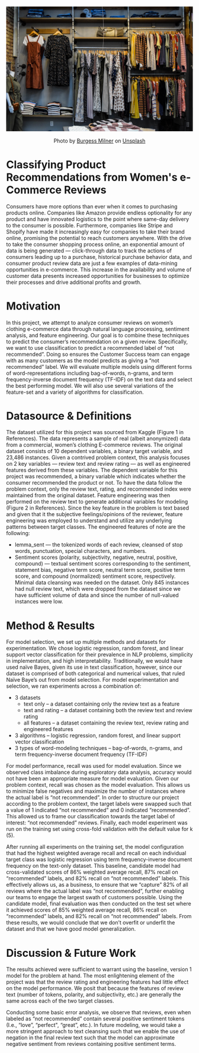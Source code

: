 <p align='center'>
  <img width="600" src='https://github.com/jenningst/product-recommendation-classification/blob/main/images/burgess-milner-OYYE4g-I5ZQ-unsplash.jpg' alt='Twitter + Phone'>
</p>
<p align='center'>
  Photo by <a href="https://unsplash.com/@burgessbadass?utm_source=unsplash&utm_medium=referral&utm_content=creditCopyText">Burgess Milner</a> on <a href="https://unsplash.com/s/photos/womens-clothing?utm_source=unsplash&utm_medium=referral&utm_content=creditCopyText">Unsplash</a>
</p>

# Classifying Product Recommendations from Women's e-Commerce Reviews
Consumers have more options than ever when it comes to purchasing products online. Companies like Amazon provide endless optionality for any product and have innovated logistics to the point where same-day delivery to the consumer is possible. Furthermore, companies like Stripe and Shopify have made it increasingly easy for companies to take their brand online, promising the potential to reach customers anywhere. With the drive to take the consumer shopping process online, an exponential amount of data is being generated — click-through data to track the actions of consumers leading up to a purchase, historical purchase behavior data, and consumer product review data are just a few examples of data-mining opportunities in e-commerce. This increase in the availability and volume of customer data presents increased opportunities for businesses to optimize their processes and drive additional profits and growth.

# Motivation
In this project, we attempt to analyze consumer reviews on women’s clothing e-commerce data through natural language processing, sentiment analysis, and feature engineering. Our goal is to combine these techniques to predict the consumer’s recommendation on a given review. Specifically, we want to use classification to predict a recommended label of “not recommended”. Doing so ensures the Customer Success team can engage with as many customers as the model predicts as giving a “not recommended” label. We will evaluate multiple models using different forms of word-representations including bag-of-words, n-grams, and term frequency-inverse document frequency (TF-IDF) on the text data and select the best performing model. We will also use several variations of the feature-set and a variety of algorithms for classification.

# Datasource & Definitions
The dataset utilized for this project was sourced from Kaggle (Figure 1 in References). The data represents a sample of real (albeit anonymized) data from a commercial, women’s clothing E-commerce reviews. The original dataset consists of 10 dependent variables, a binary target variable, and 23,486 instances. Given a contrived problem context, this analysis focuses on 2 key variables — review text and review rating — as well as engineered features derived from these variables. The dependent variable for this project was recommended, a binary variable which indicates whether the consumer recommended the product or not.
To have the data follow the problem context, only the review text, rating, and recommended index were maintained from the original dataset. Feature engineering was then performed on the review text to generate additional variables for modeling (Figure 2 in References). Since the key feature in the problem is text based and given that it the subjective feelings/opinions of the reviewer, feature engineering was employed to understand and utilize any underlying patterns between target classes. The engineered features of note are the following:
     
- lemma_sent — the tokenized words of each review, cleansed of stop words, punctuation, special characters, and numbers.
- Sentiment scores (polarity, subjectivity, negative, neutral, positive, compound) — textual sentiment scores corresponding to the sentiment, statement bias, negative term score, neutral term score, positive term score, and compound (normalized) sentiment score, respectively.
Minimal data cleansing was needed on the dataset. Only 845 instances had null review text, which were dropped from the dataset since we have sufficient volume of data and since the number of null-valued instances were low.

# Method & Results
For model selection, we set up multiple methods and datasets for experimentation. We chose logistic regression, random forest, and linear support vector classification for their prevalence in NLP problems, simplicity in implementation, and high interpretability. Traditionally, we would have used naïve Bayes, given its use in text classification, however, since our dataset is comprised of both categorical and numerical values, that ruled Naïve Baye’s out from model selection.
For model experimentation and selection, we ran experiments across a combination of:
- 3 datasets
  - text only – a dataset containing only the review text as a feature
  - text and rating – a dataset containing both the review text and review rating
  - all features – a dataset containing the review text, review rating and engineered features
- 3 algorithms – logistic regression, random forest, and linear support vector classification
- 3 types of word-modeling techniques – bag-of-words, n-grams, and term frequency-inverse
document frequency (TF-IDF)

For model performance, recall was used for model evaluation. Since we observed class imbalance during exploratory data analysis, accuracy would not have been an appropriate measure for model evaluation. Given our problem context, recall was chosen as the model evaluation. This allows us to minimize false negatives and maximize the number of instances where the actual label is “not recommended”.
In order to structure our project according to the problem context, the target labels were swapped such that a value of 1 indicated “not recommended” and 0 indicated “recommended”. This allowed us to frame our classification towards the target label of interest: “not recommended” reviews.
Finally, each model experiment was run on the training set using cross-fold validation with the default value for k (5).

After running all experiments on the training set, the model configuration that had the highest weighted average recall and recall on each individual target class was logistic regression using term frequency-inverse document frequency on the text-only dataset. This baseline, candidate model had cross-validated scores of 86% weighted average recall, 87% recall on “recommended” labels, and 82% recall on “not recommended” labels. This effectively allows us, as a business, to ensure that we “capture” 82% of all reviews where the actual label was “not recommended”, further enabling our teams to engage the largest swath of customers possible.
Using the candidate model, final evaluation was then conducted on the test set where it achieved scores of 85% weighted average recall, 86% recall on “recommended” labels, and 82% recall on “not recommended” labels. From these results, we would conclude that we don’t overfit or underfit the dataset and that we have good model generalization.

# Discussion & Future Work
The results achieved were sufficient to warrant using the baseline, version 1 model for the problem at hand. The most enlightening element of the project was that the review rating and engineering features had little effect on the model performance. We posit that because the features of review text (number of tokens, polarity, and subjectivity, etc.) are generally the same across each of the two target classes.

Conducting some basic error analysis, we observe that reviews, even when labeled as “not recommended” contain several positive sentiment tokens (I.e., “love”, “perfect", “great”, etc.). In future modeling, we would take a more stringent approach to text cleansing such that we enable the use of negation in the final review text such that the model can approximate negative sentiment from reviews containing positive sentiment terms.
